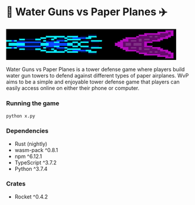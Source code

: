 # 🔫 Water Guns vs Paper Planes ✈️

![wide logo](./.wide-logo-black.png?raw=true)

Water Guns vs Paper Planes is a tower defense game where players build water gun towers to defend against different types of paper airplanes. WvP aims to be a simple and enjoyable tower defense game that players can easily access online on either their phone or computer.

### Running the game
```
python x.py
```

### Dependencies
* Rust (nightly)
* wasm-pack ^0.8.1
* npm ^6.12.1
* TypeScript ^3.7.2
* Python ^3.7.4

### Crates
* Rocket ^0.4.2